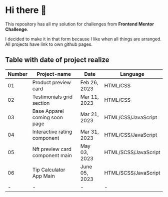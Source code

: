 # Hi there 👋

This repository has all my solution for challenges from **Frontend Mentor Challenge**.

I decided to make it in that form because I like when all things are arranged. All projects have link to own github pages.

## Table with date of project realize

Number|Project-name |Date|Language
-|-|-|-
01|Product preview card|Feb 26, 2023|HTML/CSS
02|Testimonials grid section|Mar 11, 2023|HTML/CSS
03|Base Apparel coming soon page|Mar 21, 2023|HTML/CSS/JavaScript
04|Interactive rating component|Mar 31, 2023|HTML/CSS/JavaScript
05|Nft preview card component main|May 03, 2023|HTML/SCSS/JavaScript
06|Tip Calculator App Main|June 05, 2023|HTML/SCSS/JavaScript
-|-|-|-


